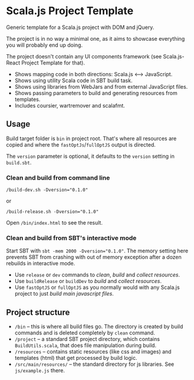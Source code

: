# Scala.js Project Template

Generic template for a Scala.js project with DOM and jQuery.

The project is in no way a minimal one, as it aims to showcase everything you will probably end up doing.

The project doesn't contain any UI components framework (see Scala.js-React Project Template for that). 

* Shows mapping code in both directions: Scala.js &lt;—&gt; JavaScript.
* Shows using utility Scala code in SBT build task.
* Shows using libraries from WebJars and from external JavaScript files.
* Shows passing parameters to build and generating resources from templates.
* Includes coursier, wartremover and scalafmt.

## Usage

Build target folder is `bin` in project root. That's where all resources are copied and where the `fastOptJs`/`fullOptJS` output is directed.

The `version` parameter is optional, it defaults to the `version` setting in `build.sbt`.

### Clean and build from command line

`/build-dev.sh -Dversion="0.1.0"` 

or
 
`/build-release.sh -Dversion="0.1.0"`

Open `/bin/index.html` to see the result.

### Clean and build from SBT's interactive mode

Start SBT with `sbt -mem 2000 -Dversion="0.1.0"`. The memory setting here prevents SBT from crashing with out of memory exception after a dozen rebuilds in interactive mode.

* Use `release` or `dev` commands to *clean*, *build* and *collect resources*. 
* Use `buildRelease` or `buildDev` to *build* and *collect resources*.
* Use `fastOptJS` or `fullOptJS` as you normally would with any Scala.js project to just *build main javascript files*.  

## Project structure

* `/bin` – this is where all build files go. The directory is created by build commands and is deleted completely by `clean` command.
* `/project` – a standard SBT project directory, which contains `BuildUtils.scala`, that does file manipulation during build.
* `/resources` – contains static resources (like css and images) and templates (html) that get processed by build logic.
* `/src/main/resources/` – the standard directory for js libraries. See `js/example.js` there.

